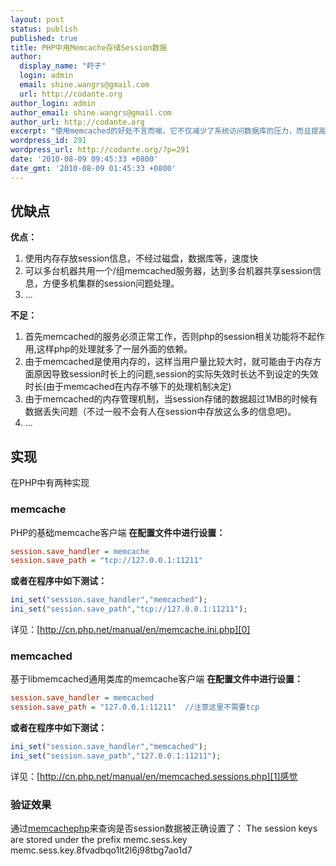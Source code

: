 ```yaml
---
layout: post
status: publish
published: true
title: PHP中用Memcache存储Session数据
author:
  display_name: "莳子"
  login: admin
  email: shine.wangrs@gmail.com
  url: http://codante.org
author_login: admin
author_email: shine.wangrs@gmail.com
author_url: http://codante.org
excerpt: "使用memcached的好处不言而喻，它不仅减少了系统访问数据库的压力，而且提高系统的反应速度。特别是做多台服务器集群时，memcached有效的解决了session共享的问题。架构确实变复杂了一些，但应用起来却极为简便，几乎不需要修改任何程序代码，通过修改几行配置信息即可实现。"
wordpress_id: 291
wordpress_url: http://codante.org/?p=291
date: '2010-08-09 09:45:33 +0800'
date_gmt: '2010-08-09 01:45:33 +0800'
---
```


## 优缺点

**优点：**

1. 使用内存存放session信息，不经过磁盘，数据库等，速度快
2. 可以多台机器共用一个/组memcached服务器，达到多台机器共享session信息，方便多机集群的session问题处理。
3. ...

**不足：**

1. 首先memcached的服务必须正常工作，否则php的session相关功能将不起作用,这样php的处理就多了一层外面的依赖。
2. 由于memcached是使用内存的，这样当用户量比较大时，就可能由于内存方面原因导致session时长上的问题,session的实际失效时长达不到设定的失效时长(由于memcached在内存不够下的处理机制决定)
3. 由于memcached的内存管理机制，当session存储的数据超过1MB的时候有数据丢失问题（不过一般不会有人在session中存放这么多的信息吧)。
4. ...

## 实现

在PHP中有两种实现

### memcache

PHP的基础memcache客户端
**在配置文件中进行设置：**

```ini
session.save_handler = memcache
session.save_path = "tcp://127.0.0.1:11211"
```

**或者在程序中如下测试：**

```php
ini_set("session.save_handler","memcached");
ini_set("session.save_path","tcp://127.0.0.1:11211");
```

详见：[http://cn.php.net/manual/en/memcache.ini.php][0]

### memcached

基于libmemcached通用类库的memcache客户端
**在配置文件中进行设置：**

```ini
session.save_handler = memcached
session.save_path = "127.0.0.1:11211"  //注意这里不需要tcp
```

**或者在程序中如下测试：**

```php
ini_set("session.save_handler","memcached");
ini_set("session.save_path","127.0.0.1:11211");
```

详见：[http://cn.php.net/manual/en/memcached.sessions.php][1]感觉

### 验证效果

通过[memcachephp][2]来查询是否session数据被正确设置了：
The session keys are stored under the prefix memc.sess.key
memc.sess.key.8fvadbqo1lt2l6j98tbg7ao1d7

[0]: http://cn.php.net/manual/en/memcache.ini.php
[1]: http://cn.php.net/manual/en/memcached.sessions.php
[2]: http://livebookmark.net/memcachephp/memcachephp.zip